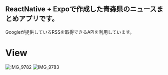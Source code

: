 ## ReactNative + Expoで作成した青森県のニュースまとめアプリです。

Googleが提供しているRSSを取得できるAPIを利用しています。

# View
![IMG_9782](https://user-images.githubusercontent.com/85344890/144807433-6e49b5d4-ec13-458a-ae81-f9b2d1dc42d9.PNG)
![IMG_9783](https://user-images.githubusercontent.com/85344890/144807438-184de4f8-c343-4cff-b4c7-b84dd43f8841.PNG)
